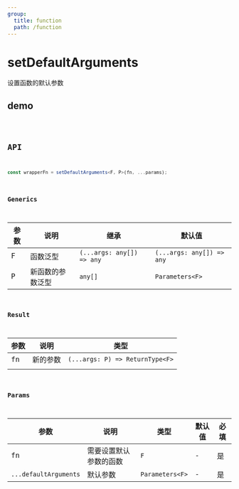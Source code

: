 ```yaml
---
group:
  title: function
  path: /function
---
```


# setDefaultArguments

设置函数的默认参数

## demo

<code src="./Demo/index.tsx"/>

## API

```typescript
const wrapperFn = setDefaultArguments<F, P>(fn, ...params);
```

### Generics

| **参数** | **说明**         | **继承**                  | **默认值**                |
| -------- | ---------------- | ------------------------- | ------------------------- |
| F        | 函数泛型         | `(...args: any[]) => any` | `(...args: any[]) => any` |
| P        | 新函数的参数泛型 | `any[]`                   | `Parameters<F>`           |

### Result

| **参数** | **说明** | **类型**                        |
| -------- | -------- | ------------------------------- |
| fn       | 新的参数 | `(...args: P) => ReturnType<F>` |
|          |          |                                 |

### Params

| **参数**              | **说明**               | **类型**        | **默认值** | 必填 |
| --------------------- | ---------------------- | --------------- | ---------- | ---- |
| fn                    | 需要设置默认参数的函数 | `F`             | -          | 是   |
| `...defaultArguments` | 默认参数               | `Parameters<F>` | -          | 是   |
